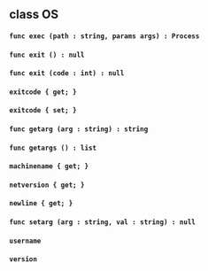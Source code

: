 ## class OS

#### ```func exec (path : string, params args) : Process```


#### ```func exit () : null```


#### ```func exit (code : int) : null```


#### ```exitcode { get; }```


#### ```exitcode { set; }```


#### ```func getarg (arg : string) : string```


#### ```func getargs () : list```


#### ```machinename { get; }```


#### ```netversion { get; }```


#### ```newline { get; }```


#### ```func setarg (arg : string, val : string) : null```


#### ```username```


#### ```version```


